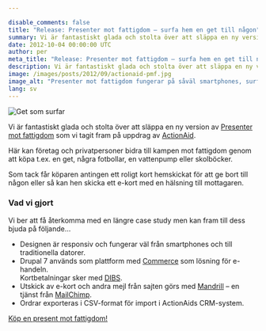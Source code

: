 ```yaml
---

disable_comments: false
title: "Release: Presenter mot fattigdom – surfa hem en get till någon"
summary: Vi är fantastiskt glada och stolta över att släppa en ny version av Presenter mot fattigdom som vi tagit fram på uppdrag av ActionAid.
date: 2012-10-04 00:00:00 UTC
author: per
meta_title: "Release: Presenter mot fattigdom – surfa hem en get till någon"
description: Vi är fantastiskt glada och stolta över att släppa en ny version av Presenter mot fattigdom som vi tagit fram på uppdrag av ActionAid.
image: /images/posts/2012/09/actionaid-pmf.jpg
image_alt: "Presenter mot fattigdom fungerar på såväl smartphones, surfplattor som vanliga datorer"
lang: sv
---
```


<p><img class="right" src="/images/posts/2012/09/surfin-goat.gif" alt="Get som surfar"></p>

<p>Vi är fantastiskt glada och stolta över att släppa en ny version av <a href="http://www.presentermotfattigdom.se">Presenter mot fattigdom</a> som vi tagit fram på uppdrag av <a href="http://www.actionaid.se">ActionAid</a>.</p>
<p>Här kan företag och privatpersoner bidra till kampen mot fattigdom genom att köpa t.ex. en get, några fotbollar, en vattenpump eller skolböcker.
<p>Som tack får köparen antingen ett roligt kort hemskickat för att ge bort till någon eller så kan hen skicka ett e-kort med en hälsning till mottagaren. </p>

<h3 class="clear">Vad vi gjort</h3>

<p>Vi ber att få återkomma med en längre case study men kan fram till dess bjuda på följande…</p>

<ul>
  <li>Designen är responsiv och fungerar väl från smartphones och till traditionella datorer.</li>
  <li>Drupal 7 används som plattform med <a href="http://drupal.org/project/commerce">Commerce</a> som lösning för e-handeln.<br>Kortbetalningar sker med <a href="http://www.dibs.se">DIBS</a>.</li>
  <li>Utskick av e-kort och andra mejl från sajten görs med <a href="http://www.mandrill.com">Mandrill</a> – en tjänst från <a href="http://www.mailchimp.com">MailChimp</a>. </li>
  <li>Ordrar exporteras i CSV-format för import i ActionAids CRM-system.</li>
</ul>

<p><a href="http://www.presentermotfattigdom.se">Köp en present mot fattigdom!</a></p>
